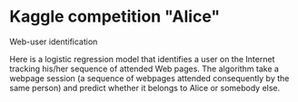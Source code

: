 # Kaggle competition "Alice"

Web-user identification

Here is a logistic regression model that identifies a user on the Internet tracking his/her sequence of attended Web pages. 
The algorithm take a webpage session (a sequence of webpages attended consequently by the same person) and predict whether it belongs to Alice or somebody else.
